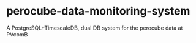 # perocube-data-monitoring-system
A PostgreSQL+TimescaleDB, dual DB system for the perocube data at PVcomB
